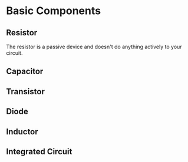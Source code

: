 # Basic Components

## Resistor

The resistor is a passive device and doesn't do anything actively to your circuit.

## Capacitor

## Transistor

## Diode

## Inductor

## Integrated Circuit